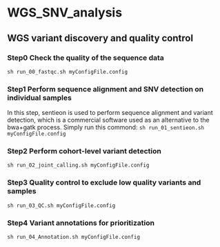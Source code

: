 # WGS_SNV_analysis
## WGS variant discovery and quality control
### Step0 Check the quality of the sequence data
`sh run_00_fastqc.sh myConfigFile.config`
### Step1 Perform sequence alignment and SNV detection on individual samples
In this step, sentieon is used to perform sequence alignment and variant detection, which is a commercial software used as an alternative to the bwa+gatk process.
Simply run this commond:
`sh run_01_sentieon.sh myConfigFile.config`
### Step2 Perform cohort-level variant detection
`sh run_02_joint_calling.sh myConfigFile.config`
### Step3 Quality control to exclude low quality variants and samples
`sh run_03_QC.sh myConfigFile.config`
### Step4 Variant annotations for prioritization
`sh run_04_Annotation.sh myConfigFile.config`
